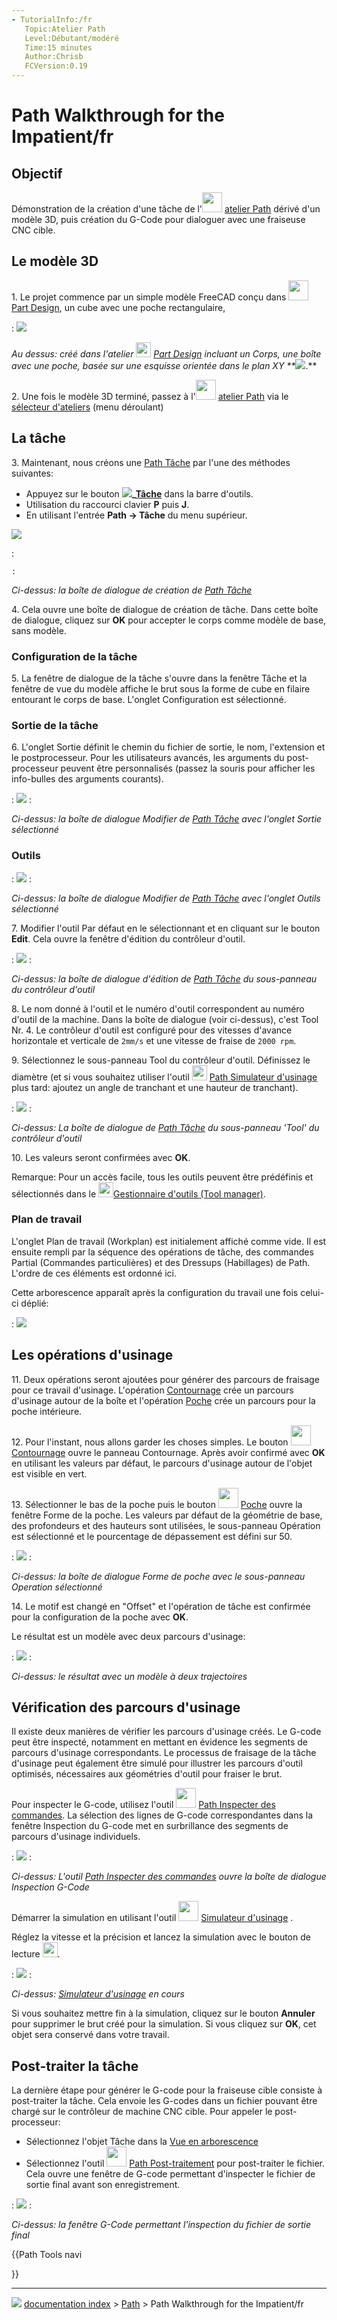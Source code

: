 ```yaml
---
- TutorialInfo:/fr
   Topic:Atelier Path
   Level:Débutant/modéré
   Time:15 minutes
   Author:Chrisb
   FCVersion:0.19
---
```


# Path Walkthrough for the Impatient/fr







## Objectif

Démonstration de la création d\'une tâche de l\'<img alt="" src=images/Workbench_Path.svg  style="width:32px;"> [atelier Path](Path_Workbench/fr.md) dérivé d\'un modèle 3D, puis création du G-Code pour dialoguer avec une fraiseuse CNC cible.



## Le modèle 3D 

1\. Le projet commence par un simple modèle FreeCAD conçu dans <img alt="" src=images/Workbench_PartDesign.svg  style="width:32px;"> [Part Design](PartDesign_Workbench/fr.md), un cube avec une poche rectangulaire,

:   ![](images/Path-SquarePocketModel.png )



*Au dessus: créé dans l'atelier <img src="images/Workbench_PartDesign.svg" width=24px> [Part Design](PartDesign_Workbench/fr.md) incluant un Corps, une boîte avec une poche, basée sur une esquisse orientée dans le plan XY 
**![](images/)*.**

2\. Une fois le modèle 3D terminé, passez à l\'<img alt="" src=images/Workbench_Path.svg  style="width:32px;"> [atelier Path](Path_Workbench/fr.md) via le [sélecteur d\'ateliers](Std_Workbench/fr.md) (menu déroulant)

## La tâche 

3\. Maintenant, nous créons une [Path Tâche](Path_Job/fr.md) par l\'une des méthodes suivantes:

-   Appuyez sur le bouton **![](images/)_[Tâche](Path_Job/fr.md)** dans la barre d\'outils.
-   Utilisation du raccourci clavier **P** puis **J**.
-   En utilisant l\'entrée **Path → Tâche** du menu supérieur.

![](images/Path-JobCreationDialog.png )

:   

    :   
        
*Ci-dessus: la boîte de dialogue de création de [Path Tâche](Path_Job/fr.md)*
        

4\. Cela ouvre une boîte de dialogue de création de tâche. Dans cette boîte de dialogue, cliquez sur **OK** pour accepter le corps comme modèle de base, sans modèle.



### Configuration de la tâche 

5\. La fenêtre de dialogue de la tâche s\'ouvre dans la fenêtre Tâche et la fenêtre de vue du modèle affiche le brut sous la forme de cube en filaire entourant le corps de base. L\'onglet Configuration est sélectionné.



### Sortie de la tâche 

6\. L\'onglet Sortie définit le chemin du fichier de sortie, le nom, l\'extension et le postprocesseur. Pour les utilisateurs avancés, les arguments du post-processeur peuvent être personnalisés (passez la souris pour afficher les info-bulles des arguments courants).

:   ![](images/Path-JobOutput.png )
:   
    
*Ci-dessus: la boîte de dialogue Modifier de [Path Tâche](Path_Job/fr.md) avec l'onglet Sortie sélectionné*
    



### Outils

:   ![](images/Path-JobTools.png )
:   
    
*Ci-dessus: la boîte de dialogue Modifier de [Path Tâche](Path_Job/fr.md) avec l'onglet Outils sélectionné*
    

7\. Modifier l\'outil Par défaut en le sélectionnant et en cliquant sur le bouton **Edit**. Cela ouvre la fenêtre d\'édition du contrôleur d\'outil.

:   ![](images/Path-ToolConfig.gif )
:   
    
*Ci-dessus: la boîte de dialogue d'édition de [Path Tâche](Path_Job/fr.md) du sous-panneau du contrôleur d'outil*
    

8\. Le nom donné à l\'outil et le numéro d\'outil correspondent au numéro d\'outil de la machine. Dans la boîte de dialogue (voir ci-dessus), c\'est Tool Nr. 4. Le contrôleur d\'outil est configuré pour des vitesses d\'avance horizontale et verticale de `2mm/s` et une vitesse de fraise de `2000 rpm`.

9\. Sélectionnez le sous-panneau Tool du contrôleur d\'outil. Définissez le diamètre (et si vous souhaitez utiliser l\'outil <img alt="" src=images/Path_Simulator.svg  style="width:24px;"> [Path Simulateur d\'usinage](Path_Simulator/fr.md) plus tard: ajoutez un angle de tranchant et une hauteur de tranchant).

:   ![](images/Path-ToolAdd.gif )
:   
    
*Ci-dessus: La boîte de dialogue de [Path Tâche](Path_Job/fr.md) du sous-panneau 'Tool' du contrôleur d'outil*
    

10\. Les valeurs seront confirmées avec **OK**.

Remarque: Pour un accès facile, tous les outils peuvent être prédéfinis et sélectionnés dans le <img alt="" src=images/Path_ToolLibraryEdit.svg  style="width:24px;">[Gestionnaire d\'outils (Tool manager)](Path_ToolLibraryEdit/fr.md).



### Plan de travail 

L\'onglet Plan de travail (Workplan) est initialement affiché comme vide. Il est ensuite rempli par la séquence des opérations de tâche, des commandes Partial (Commandes particulières) et des Dressups (Habillages) de Path. L\'ordre de ces éléments est ordonné ici.

Cette arborescence apparaît après la configuration du travail une fois celui-ci déplié:

:   ![](images/Path-TreeWithJob.png )



## Les opérations d\'usinage 

11\. Deux opérations seront ajoutées pour générer des parcours de fraisage pour ce travail d\'usinage. L\'opération [Contournage](Path_Profile/fr.md) crée un parcours d\'usinage autour de la boîte et l\'opération [Poche](Path_Pocket_Shape/fr.md) crée un parcours pour la poche intérieure.

12\. Pour l\'instant, nous allons garder les choses simples. Le bouton <img alt="" src=images/Path_Profile.svg  style="width:32px;"> [Contournage](Path_Profile/fr.md) ouvre le panneau Contournage. Après avoir confirmé avec **OK** en utilisant les valeurs par défaut, le parcours d\'usinage autour de l\'objet est visible en vert.

13\. Sélectionner le bas de la poche puis le bouton <img alt="" src=images/Path_Pocket_Shape.svg  style="width:32px;"> [Poche](Path_Pocket_Shape/fr.md) ouvre la fenêtre Forme de la poche. Les valeurs par défaut de la géométrie de base, des profondeurs et des hauteurs sont utilisées, le sous-panneau Opération est sélectionné et le pourcentage de dépassement est défini sur 50.

:   ![](images/Path-PocketOperation.gif )
:   
    
*Ci-dessus: la boîte de dialogue Forme de poche avec le sous-panneau Operation sélectionné*
    

14\. Le motif est changé en \"Offset\" et l\'opération de tâche est confirmée pour la configuration de la poche avec **OK**.

Le résultat est un modèle avec deux parcours d\'usinage:

:   ![](images/Path-WalkThroughResult.gif )
:   
    
*Ci-dessus: le résultat avec un modèle à deux trajectoires*
    



## Vérification des parcours d\'usinage 

Il existe deux manières de vérifier les parcours d\'usinage créés. Le G-code peut être inspecté, notamment en mettant en évidence les segments de parcours d\'usinage correspondants. Le processus de fraisage de la tâche d\'usinage peut également être simulé pour illustrer les parcours d'outil optimisés, nécessaires aux géométries d'outil pour fraiser le brut.

Pour inspecter le G-code, utilisez l\'outil <img alt="" src=images/Path_Inspect.svg  style="width:32px;"> [Path Inspecter des commandes](Path_Inspect/fr.md). La sélection des lignes de G-code correspondantes dans la fenêtre Inspection du G-code met en surbrillance des segments de parcours d\'usinage individuels.

:   ![](images/Path-InspectWindow.gif )
:   
    
*Ci-dessus: L'outil [Path Inspecter des commandes](Path_Inspect/fr.md) ouvre la boîte de dialogue Inspection G-Code*
    

Démarrer la simulation en utilisant l\'outil <img alt="" src=images/Path_Simulator.svg  style="width:32px;"> [Simulateur d\'usinage](Path_Simulator/fr.md) .

Réglez la vitesse et la précision et lancez la simulation avec le bouton de lecture <img alt="" src=images/Path_BPlay.svg  style="width:24px;">.

:   ![](images/Path-Simulation.gif )
:   
    
*Ci-dessus: [Simulateur d'usinage](Path_Simulator/fr.md) en cours*
    

Si vous souhaitez mettre fin à la simulation, cliquez sur le bouton **Annuler** pour supprimer le brut créé pour la simulation. Si vous cliquez sur **OK**, cet objet sera conservé dans votre travail.



## Post-traiter la tâche 

La dernière étape pour générer le G-code pour la fraiseuse cible consiste à post-traiter la tâche. Cela envoie les G-codes dans un fichier pouvant être chargé sur le contrôleur de machine CNC cible. Pour appeler le post-processeur:

-   Sélectionnez l\'objet Tâche dans la [Vue en arborescence](Tree_view/fr.md)
-   Sélectionnez l\'outil <img alt="" src=images/Path_Post.svg  style="width:32px;"> [Path Post-traitement](Path_Post/fr.md) pour post-traiter le fichier. Cela ouvre une fenêtre de G-code permettant d\'inspecter le fichier de sortie final avant son enregistrement.

:   ![](images/Path-PostOutput.gif )
:   
    
*Ci-dessus: la fenêtre G-Code permettant l'inspection du fichier de sortie final*
    


{{Path Tools navi

}}



---
![](images/Button_right.svg) [documentation index](../README.md) > [Path](Path_Workbench.md) > Path Walkthrough for the Impatient/fr
